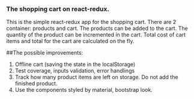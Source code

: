 ### The shopping cart on react-redux. 
This is the simple react-redux app for the shopping cart. There are 2 container: products and cart. The products can be added to the cart.  The quantity of the product can be incremented in the cart. Total cost of cart items and total for the cart are calculated on the fly. 

##The possible improvements: 
1. Offline cart (saving the state in the localStorage)
2. Test coverage, inputs validation, error handlings 
3. Track how many product items are left on storage. Do not add the finished product. 
4. Use the components styled by material, bootstrap look.

